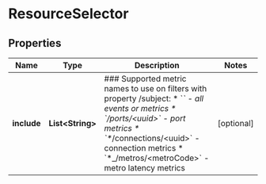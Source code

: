 

# ResourceSelector


## Properties

| Name | Type | Description | Notes |
|------------ | ------------- | ------------- | -------------|
|**include** | **List&lt;String&gt;** | ### Supported metric names to use on filters with property /subject:   * &#x60;*&#x60; - all events or metrics   * &#x60;*_/ports/&lt;uuid&gt;&#x60; - port metrics   * &#x60;*_/connections/&lt;uuid&gt;&#x60; - connection metrics   * &#x60;*_/metros/&lt;metroCode&gt;&#x60; - metro latency metrics  |  [optional] |



